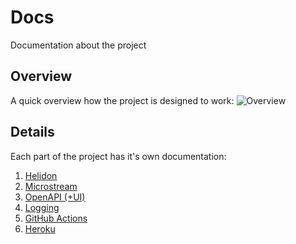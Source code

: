 # Docs
Documentation about the project

## Overview
A quick overview how the project is designed to work:
![Overview](https://user-images.githubusercontent.com/80211953/112724270-d7583e80-8f12-11eb-9506-5e62c647f98d.png)

## Details
Each part of the project has it's own documentation:
1. [Helidon](Helidon.md)
2. [Microstream](Microstream.md)
3. [OpenAPI (+UI)](OpenAPI.md)
4. [Logging](Logging.md)
5. [GitHub Actions](GHActions.md)
6. [Heroku](Heroku.md)
